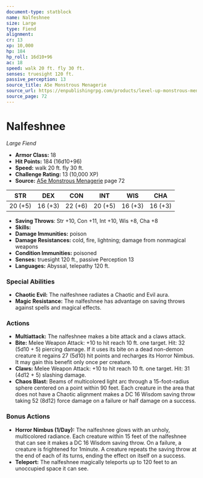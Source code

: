 ```yaml
---
document-type: statblock
name: Nalfeshnee
size: Large
type: Fiend
alignment: 
cr: 13
xp: 10,000
hp: 184
hp_roll: 16d10+96
ac: 18
speed: walk 20 ft. fly 30 ft.
senses: truesight 120 ft. 
passive_perception: 13
source_title: A5e Monstrous Menagerie
source_url: https://enpublishingrpg.com/products/level-up-monstrous-menagerie-a5e
source_page: 72
---
```


# Nalfeshnee

*Large* *Fiend*

- **Armor Class:** 18
- **Hit Points:** 184 (16d10+96)
- **Speed:** walk 20 ft. fly 30 ft.
- **Challenge Rating:** 13 (10,000 XP)
- **Source:** [A5e Monstrous Menagerie](https://enpublishingrpg.com/products/level-up-monstrous-menagerie-a5e) page 72

| STR | DEX | CON | INT | WIS | CHA |
| --- | --- | --- | --- | --- | --- |
| 20 (+5) | 16 (+3) | 22 (+6) | 20 (+5) | 16 (+3) | 16 (+3) |

- **Saving Throws**: Str +10, Con +11, Int +10, Wis +8, Cha +8
- **Skills:** 
- **Damage Immunities:** poison
- **Damage Resistances:** cold, fire, lightning; damage from nonmagical weapons
- **Condition Immunities:** poisoned
- **Senses:** truesight 120 ft., passive Perception 13
- **Languages:** Abyssal, telepathy 120 ft.

### Special Abilities

- **Chaotic Evil:** The nalfeshnee radiates a Chaotic and Evil aura.
- **Magic Resistance:** The nalfeshnee has advantage on saving throws against spells and magical effects.

### Actions

- **Multiattack:** The nalfeshnee makes a bite attack and a claws attack.
- **Bite:** Melee Weapon Attack: +10 to hit  reach 10 ft.  one target. Hit: 32 (5d10 + 5) piercing damage. If it uses its bite on a dead  non-demon creature  it regains 27 (5d10) hit points and recharges its Horror Nimbus. It may gain this benefit only once per creature.
- **Claws:** Melee Weapon Attack: +10 to hit  reach 10 ft.  one target. Hit: 31 (4d12 + 5) slashing damage.
- **Chaos Blast:** Beams of multicolored light arc through a 15-foot-radius sphere centered on a point within 90 feet. Each creature in the area that does not have a Chaotic alignment makes a DC 16 Wisdom saving throw  taking 52 (8d12) force damage on a failure or half damage on a success.

### Bonus Actions

- **Horror Nimbus (1/Day):** The nalfeshnee glows with an unholy, multicolored radiance. Each creature within 15 feet of the nalfeshnee that can see it makes a DC 16 Wisdom saving throw. On a failure, a creature is frightened for 1minute. A creature repeats the saving throw at the end of each of its turns, ending the effect on itself on a success.
- **Teleport:** The nalfeshnee magically teleports up to 120 feet to an unoccupied space it can see.
